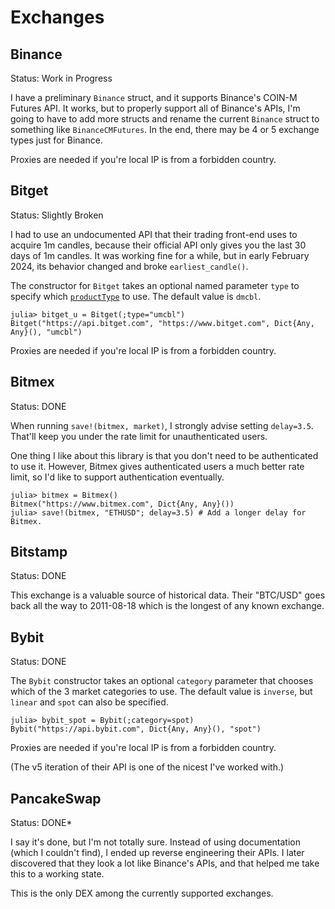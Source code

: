 # Exchanges

## Binance

Status:  Work in Progress

I have a preliminary `Binance` struct, and it supports Binance's COIN-M Futures
API.  It works, but to properly support all of Binance's APIs, I'm going to
have to add more structs and rename the current `Binance` struct to something
like `BinanceCMFutures`.  In the end, there may be 4 or 5 exchange types just
for Binance.

Proxies are needed if you're local IP is from a forbidden country.

## Bitget

Status:  Slightly Broken

I had to use an undocumented API that their trading front-end uses to acquire
1m candles, because their official API only gives you the last 30 days of 1m
candles.  It was working fine for a while, but in early February 2024, its
behavior changed and broke `earliest_candle()`.

The constructor for `Bitget` takes an optional named parameter `type` to
specify which [`productType`](https://bitgetlimited.github.io/apidoc/en/mix/#producttype)
to use.  The default value is `dmcbl`.

```julia-repl
julia> bitget_u = Bitget(;type="umcbl")
Bitget("https://api.bitget.com", "https://www.bitget.com", Dict{Any, Any}(), "umcbl")
```

Proxies are needed if you're local IP is from a forbidden country.

## Bitmex

Status:  DONE

When running `save!(bitmex, market)`, I strongly advise setting `delay=3.5`.
That'll keep you under the rate limit for unauthenticated users.

One thing I like about this library is that you don't need to be authenticated
to use it.  However, Bitmex gives authenticated users a much better rate limit,
so I'd like to support authentication eventually.

```julia-repl
julia> bitmex = Bitmex()
Bitmex("https://www.bitmex.com", Dict{Any, Any}())
julia> save!(bitmex, "ETHUSD"; delay=3.5) # Add a longer delay for Bitmex.
```

## Bitstamp

Status:  DONE

This exchange is a valuable source of historical data.  Their "BTC/USD" goes
back all the way to 2011-08-18 which is the longest of any known exchange.

## Bybit

Status:  DONE

The `Bybit` constructor takes an optional `category` parameter that
chooses which of the 3 market categories to use.  The default value is `inverse`,
but `linear` and `spot` can also be specified.

```julia-repl
julia> bybit_spot = Bybit(;category=spot)
Bybit("https://api.bybit.com", Dict{Any, Any}(), "spot")
```

Proxies are needed if you're local IP is from a forbidden country.

(The v5 iteration of their API is one of the nicest I've worked with.)

## PancakeSwap

Status:  DONE*

I say it's done, but I'm not totally sure.  Instead of using documentation
(which I couldn't find), I ended up reverse engineering their APIs.  I later
discovered that they look a lot like Binance's APIs, and that helped me take
this to a working state.

This is the only DEX among the currently supported exchanges.
